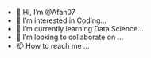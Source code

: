 - 👋 Hi, I’m @Afan07
- 👀 I’m interested in Coding...
- 🌱 I’m currently learning Data Science...
- 💞️ I’m looking to collaborate on ...
- 📫 How to reach me ...

<!---
Afan07/Afan07 is a ✨ special ✨ repository because its `README.md` (this file) appears on your GitHub profile.
You can click the Preview link to take a look at your changes.
--->

